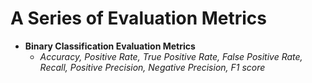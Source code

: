 # A Series of Evaluation Metrics

 - **Binary Classification Evaluation Metrics**
   - *Accuracy, Positive Rate, True Positive Rate, False Positive Rate, Recall, Positive Precision, Negative Precision, F1 score*
